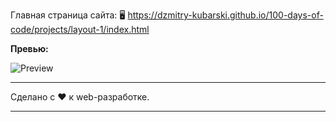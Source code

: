 Главная страница сайта: 🖥️ https://dzmitry-kubarski.github.io/100-days-of-code/projects/layout-1/index.html

**Превью:**

![Preview](preview.gif "Preview")

------------

Сделано с ❤️ к web-разработке.

------------
